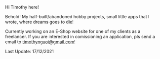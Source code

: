 Hi Timothy here!

Behold! My half-built/abandoned hobby projects, small little apps that I wrote, where dreams goes to die!

Currently working on an E-Shop website for one of my clients as a freelancer. If you are interested in comissioning an application, pls send a email to timothynguoi@gmail.com!

Last Update: 17/12/2021

